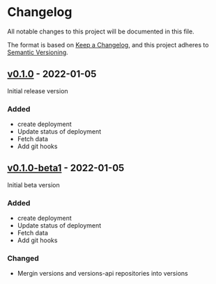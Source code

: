# Changelog
All notable changes to this project will be documented in this file.

The format is based on [Keep a Changelog](https://keepachangelog.com/en/1.0.0/),
and this project adheres to [Semantic Versioning](https://semver.org/spec/v2.0.0.html).

## [v0.1.0](https://github.com/Lord-Y/versions/releases/tag/v0.1.0) - 2022-01-05

Initial release version

### Added
- create deployment
- Update status of deployment
- Fetch data
- Add git hooks

## [v0.1.0-beta1](https://github.com/Lord-Y/versions/releases/tag/v0.1.0-beta1) - 2022-01-05

Initial beta version

### Added
- create deployment
- Update status of deployment
- Fetch data
- Add git hooks

### Changed
- Mergin versions and versions-api repositories into versions
